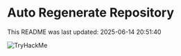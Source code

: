 # Auto Regenerate Repository

This README was last updated: 2025-06-14 20:51:40

 ![TryHackMe](https://tryhackme.com/badge/533634)